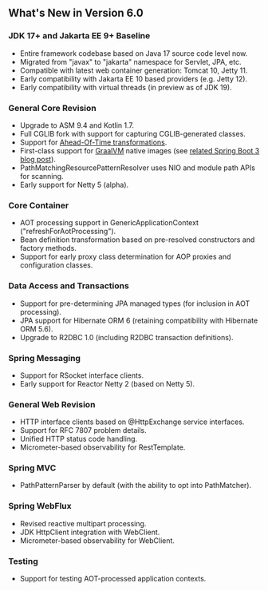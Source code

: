 ## What's New in Version 6.0

### JDK 17+ and Jakarta EE 9+ Baseline

* Entire framework codebase based on Java 17 source code level now.
* Migrated from "javax" to "jakarta" namespace for Servlet, JPA, etc.
* Compatible with latest web container generation: Tomcat 10, Jetty 11.
* Early compatibility with Jakarta EE 10 based providers (e.g. Jetty 12).
* Early compatibility with virtual threads (in preview as of JDK 19).

### General Core Revision

* Upgrade to ASM 9.4 and Kotlin 1.7.
* Full CGLIB fork with support for capturing CGLIB-generated classes.
* Support for [Ahead-Of-Time transformations](https://spring.io/blog/2022/03/22/initial-aot-support-in-spring-framework-6-0-0-m3).
* First-class support for [GraalVM](https://www.graalvm.org/) native images (see [related Spring Boot 3 blog post](https://spring.io/blog/2022/09/26/native-support-in-spring-boot-3-0-0-m5)).
* PathMatchingResourcePatternResolver uses NIO and module path APIs for scanning.
* Early support for Netty 5 (alpha).

### Core Container

* AOT processing support in GenericApplicationContext ("refreshForAotProcessing").
* Bean definition transformation based on pre-resolved constructors and factory methods.
* Support for early proxy class determination for AOP proxies and configuration classes.

### Data Access and Transactions

* Support for pre-determining JPA managed types (for inclusion in AOT processing).
* JPA support for Hibernate ORM 6 (retaining compatibility with Hibernate ORM 5.6).
* Upgrade to R2DBC 1.0 (including R2DBC transaction definitions).

### Spring Messaging

* Support for RSocket interface clients.
* Early support for Reactor Netty 2 (based on Netty 5).

### General Web Revision

* HTTP interface clients based on @HttpExchange service interfaces.
* Support for RFC 7807 problem details.
* Unified HTTP status code handling.
* Micrometer-based observability for RestTemplate.

### Spring MVC

* PathPatternParser by default (with the ability to opt into PathMatcher).
 
### Spring WebFlux

* Revised reactive multipart processing.
* JDK HttpClient integration with WebClient.
* Micrometer-based observability for WebClient.

### Testing

* Support for testing AOT-processed application contexts.